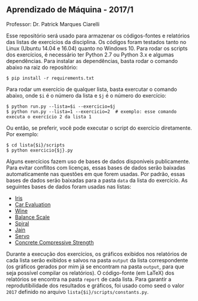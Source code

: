 ## Aprendizado de Máquina - 2017/1

Professor: Dr. Patrick Marques Ciarelli

Esse repositório será usado para armazenar os códigos-fontes e relatórios das listas de exercícios da disciplina. Os códigos foram testados tanto no Linux (Ubuntu 14.04 e 16.04) quanto no Windows 10. Para rodar os scripts dos exercícios, é necessário ter Python 2.7 ou Python 3.x e algumas dependências. Para instalar as dependências, basta rodar o comando abaixo na raiz do repositório:

    $ pip install -r requirements.txt

Para rodar um exercício de qualquer lista, basta exercutar o comando abaixo, onde `$i` é o número da lista e `$j` é o número do exercício:

    $ python run.py --lista=$i --exercicio=$j
    $ python run.py --lista=1 --exercicio=2  # exemplo: esse comando executa o exercício 2 da lista 1

Ou então, se preferir, você pode executar o script do exercício diretamente. Por exemplo:

    $ cd lista{$i}/scripts
    $ python exercicio{$j}.py

Alguns exercícios fazem uso de bases de dados disponíveis publicamente. Para evitar conflitos com licenças, essas bases de dados serão baixadas automaticamente nas questões em que forem usadas. Por padrão, essas bases de dados serão baixadas para a pasta `data` da lista do exercício. As seguintes bases de dados foram usadas nas listas:

 - [Iris](http://archive.ics.uci.edu/ml/machine-learning-databases/iris/iris.data)
 - [Car Evaluation](http://archive.ics.uci.edu/ml/machine-learning-databases/car/car.data)
 - [Wine](http://archive.ics.uci.edu/ml/machine-learning-databases/wine/wine.data)
 - [Balance Scale](http://archive.ics.uci.edu/ml/machine-learning-databases/balance-scale/balance-scale.data)
 - [Spiral](http://cs.joensuu.fi/sipu/datasets/spiral.txt)
 - [Jain](http://cs.joensuu.fi/sipu/datasets/jain.txt)
 - [Servo](http://archive.ics.uci.edu/ml/machine-learning-databases/servo/servo.data)
 - [Concrete Compressive Strength](https://archive.ics.uci.edu/ml/machine-learning-databases/concrete/compressive/Concrete_Data.xls)

Durante a execução dos exercícios, os gráficos exibidos nos relatórios de cada lista serão exibidos e salvos na pasta `output` da lista correspondente (os gráficos gerados por mim já se encontram na pasta `output`, para que seja possível compilar os relatórios). O código-fonte (em LaTeX) dos relatórios se encontra na pasta `report` de cada lista. Para garantir a reprodutibilidade dos resultados e gráficos, foi usado como seed o valor `2017` definido no arquivo `lista{$i}/scripts/constants.py`.